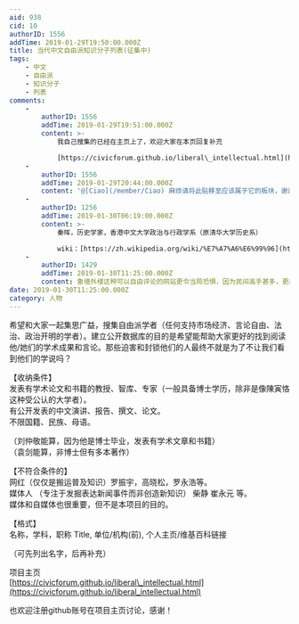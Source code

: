```yaml
---
aid: 938
cid: 10
authorID: 1556
addTime: 2019-01-29T19:50:00.000Z
title: 当代中文自由派知识分子列表(征集中)
tags:
    - 中文
    - 自由派
    - 知识分子
    - 列表
comments:
    -
        authorID: 1556
        addTime: 2019-01-29T19:51:00.000Z
        content: >-
            我自己搜集的已经在主页上了，欢迎大家在本页回复补充  

            [https://civicforum.github.io/liberal\_intellectual.html](https://civicforum.github.io/liberal_intellectual.html)
    -
        authorID: 1556
        addTime: 2019-01-29T20:44:00.000Z
        content: '@[Ciao](/member/Ciao) 麻烦请将此贴移至应该属于它的板块，谢谢。'
    -
        authorID: 1256
        addTime: 2019-01-30T06:19:00.000Z
        content: >-
            秦晖，历史学家，香港中文大学政治与行政学系（原清华大学历史系）  

            wiki：[https://zh.wikipedia.org/wiki/%E7%A7%A6%E6%99%96](https://zh.wikipedia.org/wiki/%E7%A7%A6%E6%99%96)
    -
        authorID: 1429
        addTime: 2019-01-30T11:25:00.000Z
        content: 象墙外楼这种可以自由评论的网站更令当局恐惧，因为民间高手甚多，更能击中体制要害
date: 2019-01-30T11:25:00.000Z
category: 人物
---
```


希望和大家一起集思广益，搜集自由派学者（任何支持市场经济、言论自由、法治、政治开明的学者）。建立公开数据库的目的是希望能帮助大家更好的找到阅读他/她们的学术成果和言论。那些迫害和封锁他们的人最终不就是为了不让我们看到他们的学说吗？

【收纳条件】  
发表有学术论文和书籍的教授、智库、专家（一般具备博士学历，除非是像陳寅恪这种受公认的大学者）。  
有公开发表的中文演讲、报告、撰文、论文。  
不限国籍、民族、母语。

（刘仲敬能算，因为他是博士毕业，发表有学术文章和书籍）  
（袁剑能算，非博士但有多本著作）

【不符合条件的】  
网红（仅仅是搬运普及知识）罗振宇，高晓松，罗永浩等。  
媒体人 （专注于发掘表达新闻事件而非创造新知识） 柴静 崔永元 等。  
媒体和自媒体也很重要，但不是本项目的目的。

【格式】  
名称，学科，职称 Title, 单位/机构(前), 个人主页/维基百科链接

（可先列出名字，后再补充）

项目主页  
[https://civicforum.github.io/liberal\_intellectual.html](https://civicforum.github.io/liberal_intellectual.html)

也欢迎注册github账号在项目主页讨论，感谢！
